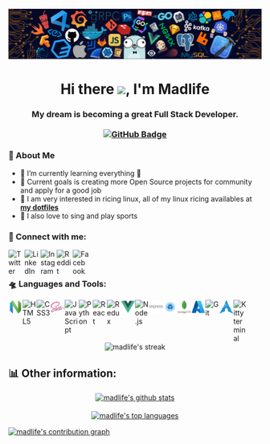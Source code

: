 <!-- <a href="#"><img width="100%" height="auto" src="https://i.imgur.com/iXuL1HG.png" height="175px"/></a> -->
![banner.png](./github-banner.png)
<h1 align="center">Hi there <img src="https://raw.githubusercontent.com/MartinHeinz/MartinHeinz/master/wave.gif" width="30px">, I'm Madlife</h1>
<h3 align="center">
  My dream is becoming a great Full Stack Developer.
  <br />
  <br />
  <div>
    <a href="https://github.com/TamTH-Dev?tab=followers"><img src="https://img.shields.io/github/followers/TamTH-Dev?label=Followers&style=social" alt="GitHub Badge"></a>
  </div>
</h3>


### 🙋 About Me

- 🌱 I’m currently learning everything 🤣
- 🥅 Current goals is creating more Open Source projects for community and apply for a good job
- 🐧 I am very interested in ricing linux, all of my linux ricing availables at **[my dotfiles](https://github.com/TamTH-Dev/dotfiles)** 
- 🏁 I also love to sing and play sports

### 🚀 Connect with me:

<p align="left">
  <a href="https://twitter.com/Madlife48902037" target="_blank">
    <img align="left" alt="Twitter" width="32px" src="https://img.icons8.com/fluent/48/000000/twitter.png" />
  </a>
  <a href="https://www.linkedin.com/in/tam-tran-11a6ba1a1" target="_blank">
    <img align="left" alt="LinkedIn" width="32px" src="https://img.icons8.com/fluent/48/000000/linkedin.png" />
  </a>
  <a href="https://www.instagram.com/madlife_th" target="_blank">
    <img align="left" alt="Instagram" width="32px" src="https://img.icons8.com/fluent/48/000000/instagram-new.png" />
  </a>
  <a href="https://www.reddit.com/user/Madlife_S" target="_blank">
    <img align="left" alt="Reddit" width="32px" src="https://img.icons8.com/fluent/48/000000/reddit.png" />
  </a>
  <a href="https://www.facebook.com/profile.php?id=100005755451639" target="_blank">
    <img align="left" alt="Facebook" width="32px" src="https://img.icons8.com/fluent/48/000000/facebook-new.png" />
  </a>
</p>

<br />
<br />

### 🛸 Languages and Tools:

<p align="left">
  <a href="https://neovim.io/" target="_blank">
    <img align="left" alt="Neovim" width="28px" src="https://raw.githubusercontent.com/github/explore/main/topics/neovim/neovim.png" />
  </a>
  <a href="https://developer.mozilla.org/en-US/docs/Web/HTML" target="_blank">
    <img align="left" alt="HTML5" width="28px" src="https://img.icons8.com/color/48/000000/html-5.png" />
  </a>
  <a href="https://developer.mozilla.org/en-US/docs/Web/CSS" target="_blank">
    <img align="left" alt="CSS3" width="28px" src="https://img.icons8.com/color/48/000000/css3.png" />
  </a>
  <a href="https://sass-lang.com/" target="_blank">
    <img align="left" alt="Sass" width="28px" src="https://raw.githubusercontent.com/github/explore/main/topics/sass/sass.png" />
  </a>
  <a href="https://developer.mozilla.org/en-US/docs/Web/JavaScript" target="_blank">
    <img align="left" alt="JavaScript" width="28px" src="https://img.icons8.com/color/48/000000/javascript.png" />
  </a>
  <a href="https://www.python.org/" target="_blank">
    <img align="left" alt="Python" width="28px" src="https://img.icons8.com/color/48/000000/python.png" />
  </a>
  <a href="https://reactjs.org/" target="_blank">
    <img align="left" alt="React" width="28px" src="https://img.icons8.com/color/48/000000/react-native.png" />
  </a href="">
  <a href="https://redux.js.org/" target="_blank">
    <img align="left" alt="Redux" width="28px" src="https://img.icons8.com/color/48/000000/redux.png" />
  </a>
  <a href="https://vuejs.org/" target="_blank">
    <img align="left" alt="Vue" width="28px" src="https://raw.githubusercontent.com/github/explore/main/topics/vue/vue.png" />
  </a>
  <a href="https://nodejs.org/en/" target="_blank">
    <img align="left" alt="Node.js" width="28px" src="https://img.icons8.com/color/48/000000/nodejs.png" />
  </a>
  <a href="https://expressjs.com/" target="_blank">
    <img align="left" alt="ExpressJS" width="28px" src="https://raw.githubusercontent.com/devicons/devicon/master/icons/express/express-original-wordmark.svg" />
  </a>
  <a href="https://webpack.js.org/" target="_blank">
    <img align="left" alt="Webpack" width="28px" src="https://raw.githubusercontent.com/github/explore/main/topics/webpack/webpack.png" />
  </a>
  <a href="https://www.mongodb.com/" target="_blank">
    <img align="left" alt="MongoDB" width="28px" src="https://raw.githubusercontent.com/devicons/devicon/master/icons/mongodb/mongodb-original-wordmark.svg" />
  </a>
  <a href="https://azure.microsoft.com/en-us/" target="_blank">
    <img align="left" alt="Azure" width="28px" src="https://raw.githubusercontent.com/github/explore/main/topics/azure/azure.png" />
  </a>
  <a href="https://git-scm.com/" target="_blank">
    <img align="left" alt="Git" width="28px" src="https://img.icons8.com/color/48/000000/git.png" />
  </a>
  <a href="https://archlinux.org/" target="_blank">
    <img align="left" alt="ArchLinux" width="28px" src="https://raw.githubusercontent.com/github/explore/main/topics/archlinux/archlinux.png" />
  </a>
  <a href="https://sw.kovidgoyal.net/kitty/" target="_blank">
    <img align="left" alt="Kitty terminal" width="28px" src="https://img.icons8.com/color/48/000000/kitty.png" />
  </a>
</p>

<br />
<br />
<br />

<p align="center"><img title="🔥 Get streak stats for your profile at git.io/streak-stats" alt="madlife's streak" src="https://github-readme-streak-stats.herokuapp.com/?user=TamTH-Dev&theme=tokyonight&hide_border=true"/></p>

## 📊 Other information:

<p align="center">
  <a href="https://github.com/TamTH-Dev" target="_blank">
    <img align="center" src="https://github-readme-stats.vercel.app/api?username=TamTH-Dev&show_icons=true&count_private=true&layout=compact&theme=tokyonight&hide_border=true" alt="madlife's github stats"/>
  </a>
  
  <br />
  <br />

  <a href="https://github.com/TamTH-Dev" target="_blank">
    <img align="center" src="https://github-readme-stats.vercel.app/api/top-langs/?username=TamTH-Dev&langs_count=8&count_private=true&layout=compact&theme=tokyonight&hide_border=true" alt="madlife's top languages" />
  </a>
</p>

<a href="https://github.com/TamTH-Dev" target="_blank"><img align="center" alt="madlife's contribution graph" src="https://activity-graph.herokuapp.com/graph?username=TamTH-Dev&bg_color=1A1B26&color=F7768E&line=2AC3DE&point=C0CAF5&hide_border=true" /></a>

